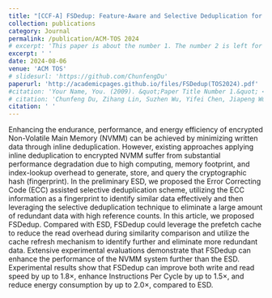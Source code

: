 ```yaml
---
title: "[CCF-A] FSDedup: Feature-Aware and Selective Deduplication for Improving Performance of Encrypted Non-Volatile Main Memory"
collection: publications
category: Journal
permalink: /publication/ACM-TOS 2024
# excerpt: 'This paper is about the number 1. The number 2 is left for future work.'
excerpt: ' '
date: 2024-08-06
venue: 'ACM TOS'
# slidesurl: 'https://github.com/ChunfengDu'
paperurl: 'http://academicpages.github.io/files/FSDedup(TOS2024).pdf'
#citation: 'Your Name, You. (2009). &quot;Paper Title Number 1.&quot; <i>Journal 1</i>. 1(1).'
# citation: 'Chunfeng Du, Zihang Lin, Suzhen Wu, Yifei Chen, Jiapeng Wu, Shengzhe Wang, Weichun Wang, Qingfeng Wu, and Bo Mao. FSDedup: Feature-Aware and Selective Deduplication for Improving Performance of Encrypted Non-Volatile Main Memory. ACM Transcations Storage, 20(4):1-33, Aug. 2024.'
citation: ' '
---
```


Enhancing the endurance, performance, and energy efficiency of encrypted Non-Volatile Main Memory (NVMM) can be achieved by minimizing written data through inline deduplication. However, existing approaches applying inline deduplication to encrypted NVMM suffer from substantial performance degradation due to high computing, memory footprint, and index-lookup overhead to generate, store, and query the cryptographic hash (fingerprint). In the preliminary ESD, we proposed the Error Correcting Code (ECC) assisted selective deduplication scheme, utilizing the ECC information as a fingerprint to identify similar data effectively and then leveraging the selective deduplication technique to eliminate a large amount of redundant data with high reference counts. In this article, we proposed FSDedup. Compared with ESD, FSDedup could leverage the prefetch cache to reduce the read overhead during similarity comparison and utilize the cache refresh mechanism to identify further and eliminate more redundant data. Extensive experimental evaluations demonstrate that FSDedup can enhance the performance of the NVMM system further than the ESD. Experimental results show that FSDedup can improve both write and read speed by up to 1.8×, enhance Instructions Per Cycle by up to 1.5×, and reduce energy consumption by up to 2.0×, compared to ESD.
